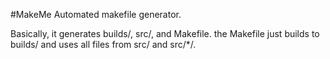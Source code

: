 #MakeMe
Automated makefile generator.

Basically, it generates builds/, src/, and Makefile. the Makefile just builds to builds/<the name you put in> and uses all files from src/ and src/*/.
